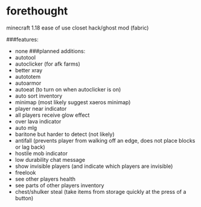 # forethought
minecraft 1.18 ease of use closet hack/ghost mod (fabric)

###features:
- none
###planned additions:
- autotool
- autoclicker (for afk farms)
- better xray
- autototem
- autoarmor
- autoeat (to turn on when autoclicker is on)
- auto sort inventory
- minimap (most likely suggest xaeros minimap)
- player near indicator
- all players receive glow effect
- over lava indicator
- auto mlg
- baritone but harder to detect (not likely)
- antifall (prevents player from walking off an edge, does not place blocks or lag back)
- hostile mob indicator
- low durability chat message
- show invisible players (and indicate which players are invisible)
- freelook
- see other players health
- see parts of other players inventory
- chest/shulker steal (take items from storage quickly at the press of a button)
